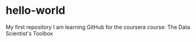 # hello-world
My first repository
I am learning GitHub for the coursera course: The Data Scientist's Toolbox
